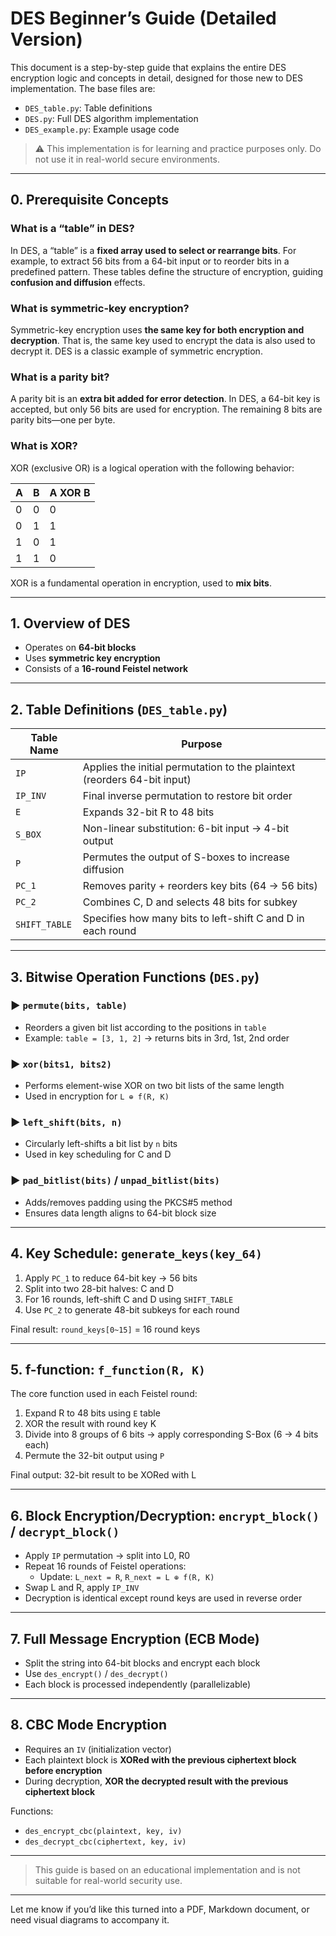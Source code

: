 # DES Beginner’s Guide (Detailed Version)

This document is a step-by-step guide that explains the entire DES encryption logic and concepts in detail, designed for those new to DES implementation. The base files are:

- `DES_table.py`: Table definitions
- `DES.py`: Full DES algorithm implementation
- `DES_example.py`: Example usage code

> ⚠️ This implementation is for learning and practice purposes only. Do not use it in real-world secure environments.
> 

---

## 0. Prerequisite Concepts

### What is a “table” in DES?

In DES, a “table” is a **fixed array used to select or rearrange bits**. For example, to extract 56 bits from a 64-bit input or to reorder bits in a predefined pattern. These tables define the structure of encryption, guiding **confusion and diffusion** effects.

### What is symmetric-key encryption?

Symmetric-key encryption uses **the same key for both encryption and decryption**. That is, the same key used to encrypt the data is also used to decrypt it. DES is a classic example of symmetric encryption.

### What is a parity bit?

A parity bit is an **extra bit added for error detection**. In DES, a 64-bit key is accepted, but only 56 bits are used for encryption. The remaining 8 bits are parity bits—one per byte.

### What is XOR?

XOR (exclusive OR) is a logical operation with the following behavior:

| A | B | A XOR B |
| --- | --- | --- |
| 0 | 0 | 0 |
| 0 | 1 | 1 |
| 1 | 0 | 1 |
| 1 | 1 | 0 |

XOR is a fundamental operation in encryption, used to **mix bits**.

---

## 1. Overview of DES

- Operates on **64-bit blocks**
- Uses **symmetric key encryption**
- Consists of a **16-round Feistel network**

---

## 2. Table Definitions (`DES_table.py`)

| Table Name | Purpose |
| --- | --- |
| `IP` | Applies the initial permutation to the plaintext (reorders 64-bit input) |
| `IP_INV` | Final inverse permutation to restore bit order |
| `E` | Expands 32-bit R to 48 bits |
| `S_BOX` | Non-linear substitution: 6-bit input → 4-bit output |
| `P` | Permutes the output of S-boxes to increase diffusion |
| `PC_1` | Removes parity + reorders key bits (64 → 56 bits) |
| `PC_2` | Combines C, D and selects 48 bits for subkey |
| `SHIFT_TABLE` | Specifies how many bits to left-shift C and D in each round |

---

## 3. Bitwise Operation Functions (`DES.py`)

### ▶ `permute(bits, table)`

- Reorders a given bit list according to the positions in `table`
- Example: `table = [3, 1, 2]` → returns bits in 3rd, 1st, 2nd order

### ▶ `xor(bits1, bits2)`

- Performs element-wise XOR on two bit lists of the same length
- Used in encryption for `L ⊕ f(R, K)`

### ▶ `left_shift(bits, n)`

- Circularly left-shifts a bit list by `n` bits
- Used in key scheduling for C and D

### ▶ `pad_bitlist(bits)` / `unpad_bitlist(bits)`

- Adds/removes padding using the PKCS#5 method
- Ensures data length aligns to 64-bit block size

---

## 4. Key Schedule: `generate_keys(key_64)`

1. Apply `PC_1` to reduce 64-bit key → 56 bits
2. Split into two 28-bit halves: C and D
3. For 16 rounds, left-shift C and D using `SHIFT_TABLE`
4. Use `PC_2` to generate 48-bit subkeys for each round

Final result: `round_keys[0~15]` = 16 round keys

---

## 5. f-function: `f_function(R, K)`

The core function used in each Feistel round:

1. Expand R to 48 bits using `E` table
2. XOR the result with round key K
3. Divide into 8 groups of 6 bits → apply corresponding S-Box (6 → 4 bits each)
4. Permute the 32-bit output using `P`

Final output: 32-bit result to be XORed with L

---

## 6. Block Encryption/Decryption: `encrypt_block()` / `decrypt_block()`

- Apply `IP` permutation → split into L0, R0
- Repeat 16 rounds of Feistel operations:
    - Update: `L_next = R`, `R_next = L ⊕ f(R, K)`
- Swap L and R, apply `IP_INV`
- Decryption is identical except round keys are used in reverse order

---

## 7. Full Message Encryption (ECB Mode)

- Split the string into 64-bit blocks and encrypt each block
- Use `des_encrypt()` / `des_decrypt()`
- Each block is processed independently (parallelizable)

---

## 8. CBC Mode Encryption

- Requires an `IV` (initialization vector)
- Each plaintext block is **XORed with the previous ciphertext block before encryption**
- During decryption, **XOR the decrypted result with the previous ciphertext block**

Functions:

- `des_encrypt_cbc(plaintext, key, iv)`
- `des_decrypt_cbc(ciphertext, key, iv)`

---

> This guide is based on an educational implementation and is not suitable for real-world security use.
> 

---

Let me know if you’d like this turned into a PDF, Markdown document, or need visual diagrams to accompany it.